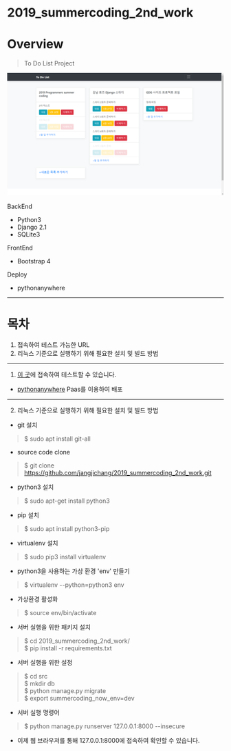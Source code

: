# 2019_summercoding_2nd_work

# Overview
> To Do List Project

![overview](img/overview.png)

BackEnd
- Python3
- Django 2.1
- SQLite3

FrontEnd
- Bootstrap 4

Deploy
- pythonanywhere


---
# 목차
1. 접속하여 테스트 가능한 URL
2. 리눅스 기준으로 실행하기 위해 필요한 설치 및 빌드 방법

---

1. [이 곳](http://jcjang.pythonanywhere.com/)에 접속하여 테스트할 수 있습니다.
- [pythonanywhere](https://www.pythonanywhere.com/) Paas를 이용하여 배포

---

2. 리눅스 기준으로 실행하기 위해 필요한 설치 및 빌드 방법
- git 설치
> $ sudo apt install git-all

- source code clone
> $ git clone https://github.com/jangjichang/2019_summercoding_2nd_work.git

- python3 설치
> $ sudo apt-get install python3

- pip 설치
> $ sudo apt install python3-pip

- virtualenv 설치
> $ sudo pip3 install virtualenv

- python3을 사용하는 가상 환경 'env' 만들기
> $ virtualenv --python=python3 env

- 가상환경 활성화
> $ source env/bin/activate

- 서버 실행을 위한 패키지 설치
> $ cd 2019_summercoding_2nd_work/<br>
> $ pip install -r requirements.txt

- 서버 실행을 위한 설정
> $ cd src<br>
> $ mkdir db<br>
> $ python manage.py migrate<br>
> $ export summercoding_now_env=dev

- 서버 실행 명령어
> $ python manage.py runserver 127.0.0.1:8000 --insecure

- 이제 웹 브라우저를 통해 127.0.0.1:8000에 접속하여 확인할 수 있습니다.




